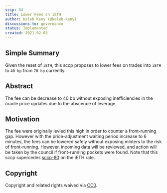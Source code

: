 ```yaml
---
sccp: 84
title: Lower Fees on iETH
author: Kaleb Keny (@kaleb-keny)
discussions-to: governance
status: Implemented
created: 2021-02-03
---
```


<!--You can leave these HTML comments in your merged SCCP and delete the visible duplicate text guides, they will not appear and may be helpful to refer to if you edit it again. This is the suggested template for new SCCPs. Note that an SCCP number will be assigned by an editor. When opening a pull request to submit your SCCP, please use an abbreviated title in the filename, `sccp-draft_title_abbrev.md`. The title should be 44 characters or less.-->

## Simple Summary

<!--"If you can't explain it simply, you don't understand it well enough." Provide a simplified and layman-accessible explanation of the SCCP.-->

Given the reset of `iETH`, this sccp proposes to lower fees on trades into `iETH` to `40 bp` from `70 bp` currently.

## Abstract

<!--A short (~200 word) description of the variable change proposed.-->

The fee can be decrease to 40 bp without exposing inefficiencies in the oracle price updates due to the abscence of leverage.

## Motivation

<!--The motivation is critical for SCCPs that want to update variables within Synthetix. It should clearly explain why the existing variable is not incentive aligned. SCCP submissions without sufficient motivation may be rejected outright.-->

The fee were originally levied this high in order to counter a front-running gap. However with the price-adjustment waiting period increase to 6 minutes, the fees can be lowered safely without exposing minters to the risk of front-running.
However, incoming data will be reviewed, and action will be taken by the council if front-running pockets were found.
Note that this sccp supercedes [sccp-80](https://sips.synthetix.io/SCCP/sccp-80) on the iETH rate.

## Copyright

Copyright and related rights waived via [CC0](https://creativecommons.org/publicdomain/zero/1.0/).
